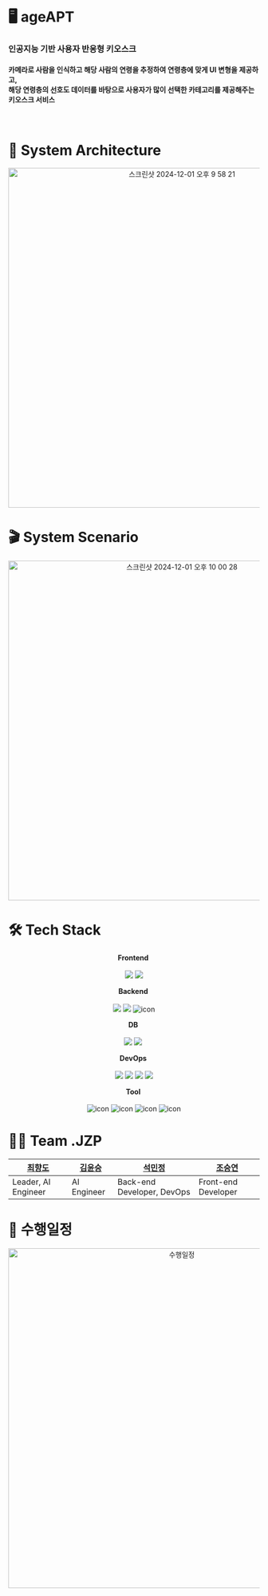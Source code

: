 # 🖥️ ageAPT 
### 인공지능 기반 사용자 반응형 키오스크
<h4>카메라로 사람을 인식하고 해당 사람의 연령을 추정하여 연령층에 맞게 UI 변형을 제공하고, <br/>해당 연령층의 선호도 데이터를 바탕으로 사용자가 많이 선택한 카테고리를 제공해주는 키오스크 서비스</h4>
<br/>

# 📐 System Architecture
<p align="center">
<img width="680" alt="스크린샷 2024-12-01 오후 9 58 21" src="https://github.com/user-attachments/assets/fafb90d3-e325-4003-b521-10f00a947d3e">
</p>

# 🎬 System Scenario
<p align="center">
<img width="680" alt="스크린샷 2024-12-01 오후 10 00 28" src="https://github.com/user-attachments/assets/922f2236-ca37-46ba-ab39-3fa816facd89">
</p>

# 🛠️ Tech Stack
<p align="center">
<strong> Frontend <br></strong>
<br>
  <img src="https://img.shields.io/badge/React-61DAFB?style=for-the-badge&logo=React&logoColor=white">
   <img src="https://img.shields.io/badge/styled components-DB7093?style=for-the-badge&logo=styled-components&logoColor=white"/>
</p>
<p align="center">
<strong> Backend <br></strong>
<br>
  <img src="https://img.shields.io/badge/spring-6DB33F?style=for-the-badge&logo=spring&logoColor=white"> <img src="https://img.shields.io/badge/nginx-009639?style=for-the-badge&logo=nginx&logoColor=white"> <img src="https://img.shields.io/badge/Swagger-85EA2D?style=for-the-badge&logo=Swagger&logoColor=black" alt="icon" />
</p>

<p align="center">
<strong> DB <br></strong>
<br>
<img src="https://img.shields.io/badge/mysql-4479A1?style=for-the-badge&logo=mysql&logoColor=white"> <img src="https://img.shields.io/badge/Amazon S3-DD344C?style=for-the-badge&logo=Amazon S3&logoColor=white"> <img 
</p>


<p align="center">
<strong> DevOps <br></strong>
<br>
<img src="https://img.shields.io/badge/docker-2496ED?style=for-the-badge&logo=docker&logoColor=white"> <img src="https://img.shields.io/badge/Amazon AWS-FF9900?style=for-the-badge&logo=Amazon AWS&logoColor=white"> <img src="https://img.shields.io/badge/githubactions-2088FF?style=for-the-badge&logo=githubactions&logoColor=white">  <img src="https://img.shields.io/badge/Amazon EC2-FF9900?style=for-the-badge&logo=Amazon EC2&logoColor=white">
</p>

<p align="center">
<strong> Tool <br></strong>
<br>
<img src="https://img.shields.io/badge/figma-5B0BB5?style=for-the-badge&logo=figma&logoColor=white" alt="icon" /> <img src="https://img.shields.io/badge/Postman-FF6C37?style=for-the-badge&logo=Postman&logoColor=white" alt="icon" />  <img src="https://img.shields.io/badge/visualstudiocode-007ACC?style=for-the-badge&logo=visualstudiocode&logoColor=white" alt="icon" /> <img src="https://img.shields.io/badge/notion-000000?style=for-the-badge&logo=notion&logoColor=white" alt="icon" /> 
</p>



# 🙋🏻 Team .JZP 

[최향도](https://github.com/chlgideh)|[김윤승](https://github.com/FluffBeanTofu)|[석민정](https://github.com/minjaon)|[조승연](https://github.com/moanuna)|
------|------|------|--------------------------------------|
Leader, AI Engineer|AI Engineer|Back-end Developer, DevOps|Front-end Developer|


# 📅 수행일정
<p align="center">
<img width="680" alt="수행일정" src="https://github.com/user-attachments/assets/9fa4a073-a58e-48fa-8456-a5e789184fe2">
</p>

